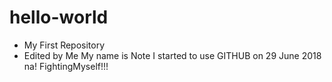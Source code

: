 # hello-world
* My First Repository
* Edited by Me
My name is Note 
I started to use GITHUB on 29 June 2018 na!
FightingMyself!!!
